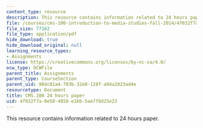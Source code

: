 ```yaml
---
content_type: resource
description: This resource contains information related to 24 hours paper.
file: /courses/cms-100-introduction-to-media-studies-fall-2014/4f032f7a0e504858e1bb5ae7f8d25e23_MITCMS_100F14_24hrs_Std_Ex.pdf
file_size: 77162
file_type: application/pdf
hide_download: true
hide_download_original: null
learning_resource_types:
- Assignments
license: https://creativecommons.org/licenses/by-nc-sa/4.0/
ocw_type: OCWFile
parent_title: Assignments
parent_type: CourseSection
parent_uid: 98dc81a4-703b-32e0-128f-a94a2023ad4e
resourcetype: Document
title: CMS.100 24 hours paper
uid: 4f032f7a-0e50-4858-e1bb-5ae7f8d25e23
---
```

This resource contains information related to 24 hours paper.